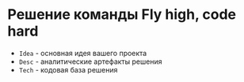 # Решение команды Fly high, code hard

* `Idea` - основная идея вашего проекта
* `Desc` - аналитические артефакты решения
* `Tech` - кодовая база решения